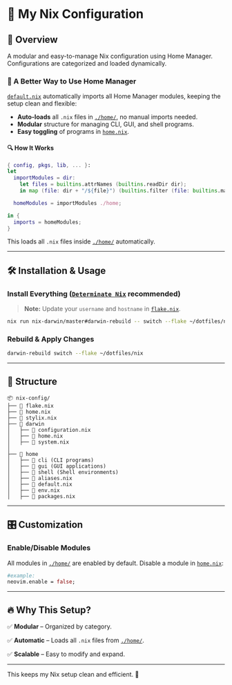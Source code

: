 # 🚀 My Nix Configuration

## 📌 Overview

A modular and easy-to-manage Nix configuration using Home Manager. Configurations are categorized and loaded dynamically.

### 📜 A **Better Way** to Use Home Manager

[`default.nix`](./home/default.nix) automatically imports all Home Manager modules, keeping the setup clean and flexible:

- **Auto-loads** all `.nix` files in [`./home/`](./home/), no manual imports needed.
- **Modular** structure for managing CLI, GUI, and shell programs.
- **Easy toggling** of programs in [`home.nix`](./home/home.nix).

#### 🔍 How It Works

```nix
{ config, pkgs, lib, ... }:
let
  importModules = dir:
    let files = builtins.attrNames (builtins.readDir dir);
    in map (file: dir + "/${file}") (builtins.filter (file: builtins.match ".*\.nix" file != null) files);

  homeModules = importModules ./home;

in {
  imports = homeModules;
}
```

This loads all `.nix` files inside [`./home/`](./home/) automatically.

---

## 🛠️ Installation & Usage

### Install Everything ([`Determinate Nix`](https://github.com/DeterminateSystems/nix-installer#install-nix) recommended)

> **Note:** Update your `username` and `hostname` in [`flake.nix`](./nix/flake.nix).

```bash
nix run nix-darwin/master#darwin-rebuild -- switch --flake ~/dotfiles/nix
```

### Rebuild & Apply Changes

```bash
darwin-rebuild switch --flake ~/dotfiles/nix
```

---

## 📂 Structure

```
📦 nix-config/
├── 📄 flake.nix
├── 📄 home.nix
├── 📄 stylix.nix
├── 📁 darwin
│   ├── 📄 configuration.nix
│   ├── 📄 home.nix
│   ├── 📄 system.nix
│
├── 📁 home
│   ├── 📁 cli (CLI programs)
│   ├── 📁 gui (GUI applications)
│   ├── 📁 shell (Shell environments)
│   ├── 📄 aliases.nix
│   ├── 📄 default.nix
│   ├── 📄 env.nix
│   ├── 📄 packages.nix
```

---

## 🎛️ Customization

### Enable/Disable Modules
All modules in [`./home/`](./home/) are enabled by default. Disable a module in [`home.nix`](./home/home.nix):

```nix
#example:
neovim.enable = false;
```

---

## 🔥 Why This Setup?

✅ **Modular** – Organized by category.

✅ **Automatic** – Loads all `.nix` files from [`./home/`](./home/).

✅ **Scalable** – Easy to modify and expand.

---

This keeps my Nix setup clean and efficient. 🚀

